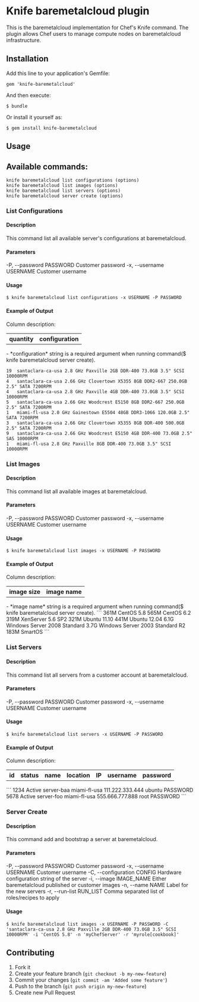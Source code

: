 Knife baremetalcloud plugin
===========================

This is the baremetalcloud implementation for Chef's Knife command. The plugin allows Chef users to manage compute nodes on baremetalcloud infrastructure.  

Installation
------------

Add this line to your application's Gemfile:

    gem 'knife-baremetalcloud'

And then execute:

    $ bundle

Or install it yourself as:

    $ gem install knife-baremetalcloud

Usage
-----

## Available commands:
    knife baremetalcloud list configurations (options)
    knife baremetalcloud list images (options)
    knife baremetalcloud list servers (options)
    knife baremetalcloud server create (options)

### List Configurations
#### Description
This command list all available server's configurations at baremetalcloud.


#### Parameters
-P, --password PASSWORD          Customer password
-x, --username USERNAME          Customer username

#### Usage
    $ knife baremetalcloud list configurations -x USERNAME -P PASSWORD

#### Example of Output
Column description:
<table>
  <tr>
    <th>quantity</th><th>configuration</th>
  </tr>
</table>
- *configuration* string is a required argument when running command($ knife baremetalcloud server create).

```
19	santaclara-ca-usa 2.8 GHz Paxville 2GB DDR-400 73.0GB 3.5" SCSI 10000RPM
4	santaclara-ca-usa 2.66 GHz Clovertown X5355 8GB DDR2-667 250.0GB 2.5" SATA 7200RPM
4	santaclara-ca-usa 2.8 GHz Paxville 4GB DDR-400 73.0GB 3.5" SCSI 10000RPM
5	santaclara-ca-usa 2.66 GHz Woodcrest E5150 8GB DDR2-667 250.0GB 2.5" SATA 7200RPM
1	miami-fl-usa 2.0 GHz Gainestown E5504 48GB DDR3-1066 120.0GB 2.5" SATA 7200RPM
3	santaclara-ca-usa 2.66 GHz Clovertown X5355 8GB DDR-400 500.0GB 2.5" SATA 7200RPM
9	santaclara-ca-usa 2.66 GHz Woodcrest E5150 4GB DDR-400 73.0GB 2.5" SAS 10000RPM
1	miami-fl-usa 2.8 GHz Paxville 8GB DDR-400 73.0GB 3.5" SCSI 10000RPM
```

### List Images
#### Description
This command list all available images at baremetalcloud.

#### Parameters
-P, --password PASSWORD          Customer password
-x, --username USERNAME          Customer username

#### Usage
    $ knife baremetalcloud list images -x USERNAME -P PASSWORD

#### Example of Output
Column description:
<table>
  <tr>
    <th>image size</th><th>image name</th>
  </tr>
</table>
- *image name* string is a required argument when running command($ knife baremetalcloud server create).
```
361M	CentOS 5.8
565M	CentOS 6.2
319M	XenServer 5.6 SP2
321M	Ubuntu 11.10
441M	Ubuntu 12.04
6.1G	Windows Server 2008 Standard
3.7G	Windows Server 2003 Standard R2
183M	SmartOS
```

### List Servers
#### Description
This command list all servers from a customer account at baremetalcloud.


#### Parameters
-P, --password PASSWORD          Customer password
-x, --username USERNAME          Customer username

#### Usage
    $ knife baremetalcloud list servers -x USERNAME -P PASSWORD

#### Example of Output
Column description:
<table>
  <tr>
    <th>id</th><th>status</th><th>name</th><th>location</th><th>IP</th><th>username</th><th>password</th>
  </tr>
</table>
```
1234	Active	server-baa	miami-fl-usa	111.222.333.444	ubuntu	PASSWORD
5678	Active	server-foo	miami-fl-usa	555.666.777.888	root	PASSWORD
```

### Server Create
#### Description
This command add and bootstrap a server at baremetalcloud.

#### Parameters
-P, --password PASSWORD          Customer password
-x, --username USERNAME          Customer username
-C, --configuration CONFIG       Hardware configuration string of the server
-i, --image IMAGE_NAME           Either baremetalcloud published or customer images
-n, --name NAME                  Label for the new servers
-r, --run-list RUN_LIST          Comma separated list of roles/recipes to apply

#### Usage
    $ knife baremetalcloud list images -x USERNAME -P PASSWORD -C 'santaclara-ca-usa 2.8 GHz Paxville 2GB DDR-400 73.0GB 3.5" SCSI 10000RPM' -i 'CentOS 5.8' -n 'myChefServer' -r 'myrole[cookbook]'


Contributing
------------

1. Fork it
2. Create your feature branch (`git checkout -b my-new-feature`)
3. Commit your changes (`git commit -am 'Added some feature'`)
4. Push to the branch (`git push origin my-new-feature`)
5. Create new Pull Request
